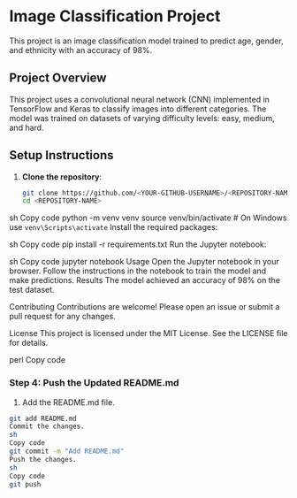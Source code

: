 # Image Classification Project

This project is an image classification model trained to predict age, gender, and ethnicity with an accuracy of 98%.

## Project Overview

This project uses a convolutional neural network (CNN) implemented in TensorFlow and Keras to classify images into different categories. The model was trained on datasets of varying difficulty levels: easy, medium, and hard.

## Setup Instructions

1. **Clone the repository**:

   ```sh
   git clone https://github.com/<YOUR-GITHUB-USERNAME>/<REPOSITORY-NAME>.git
   cd <REPOSITORY-NAME>


sh
Copy code
python -m venv venv
source venv/bin/activate # On Windows use `venv\Scripts\activate`
Install the required packages:

sh
Copy code
pip install -r requirements.txt
Run the Jupyter notebook:

sh
Copy code
jupyter notebook
Usage
Open the Jupyter notebook in your browser.
Follow the instructions in the notebook to train the model and make predictions.
Results
The model achieved an accuracy of 98% on the test dataset.

Contributing
Contributions are welcome! Please open an issue or submit a pull request for any changes.

License
This project is licensed under the MIT License. See the LICENSE file for details.

perl
Copy code

### Step 4: Push the Updated README.md

1. Add the README.md file.

```sh
git add README.md
Commit the changes.
sh
Copy code
git commit -m "Add README.md"
Push the changes.
sh
Copy code
git push
